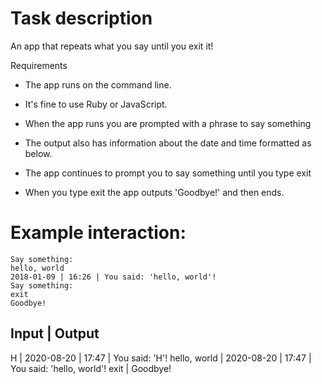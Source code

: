 # Task description 

An app that repeats what you say until you exit it!

Requirements
* The app runs on the command line.

* It's fine to use Ruby or JavaScript.

* When the app runs you are prompted with a phrase to say something

* The output also has information about the date and time formatted as below.

* The app continues to prompt you to say something until you type exit

* When you type exit the app outputs 'Goodbye!' and then ends.

# Example interaction:

```
Say something:
hello, world
2018-01-09 | 16:26 | You said: 'hello, world'!
Say something:
exit
Goodbye!

```

Input | Output 
--------------
H     | 2020-08-20 | 17:47 | You said: 'H'!
hello, world | 2020-08-20 | 17:47 | You said: 'hello, world'!
exit | Goodbye!

